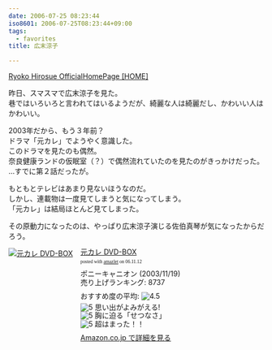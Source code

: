 ```yaml
---
date: 2006-07-25 08:23:44
iso8601: 2006-07-25T08:23:44+09:00
tags:
  - favorites
title: 広末涼子

---
```


<div class="entry-body">
  <p><a href="http://www.ryoko-hirosue.org/">Ryoko Hirosue OfficialHomePage [HOME]</a></p>

  <p>昨日、スマスマで広末涼子を見た。<br />
    巷ではいろいろと言われてはいるようだが、綺麗な人は綺麗だし、かわいい人はかわいい。</p>

  <p>2003年だから、もう３年前？<br />
    ドラマ「元カレ」でようやく意識した。<br />
    このドラマを見たのも偶然。<br />
    奈良健康ランドの仮眠室（？）で偶然流れていたのを見たのがきっかけだった。<br />
    …すでに第２話だったが。</p>

  <p>もともとテレビはあまり見ないほうなのだ。<br />
    しかし、連載物は一度見てしまうと気になってしまう。<br />
    「元カレ」は結局ほとんど見てしまった。</p>

  <p>その原動力になったのは、やっぱり広末涼子演じる佐伯真琴が気になったからだろう。</p>

  <div class="amazlet-box" style="margin-bottom:0px;">
    <div class="amazlet-image" style="float:left;"><a href="http://www.amazon.co.jp/exec/obidos/ASIN/B0000DCUUY/nqounet-22/ref=nosim/" name="amazletlink" id="amazletlink"><img src="http://images-jp.amazon.com/images/P/B0000DCUUY.09.MZZZZZZZ.jpg" alt="元カレ DVD-BOX" style="border: none;" /></a></div>
    <div class="amazlet-info" style="float:left;margin-left:15px;line-height:120%">
      <div class="amazlet-name" style="margin-bottom:10px;line-height:120%"><a href="http://www.amazon.co.jp/exec/obidos/ASIN/B0000DCUUY/nqounet-22/ref=nosim/" name="amazletlink" id="amazletlink">元カレ DVD-BOX</a>
        <div class="amazlet-powered-date" style="font-size:7pt;margin-top:5px;font-family:verdana;line-height:120%">posted with <a href="http://app.amazlet.com/amazlet/" title="元カレ DVD-BOX">amazlet</a> on 06.11.12</div>
      </div>
      <div class="amazlet-detail">ポニーキャニオン (2003/11/19)<br />売り上げランキング: 8737<br /></div>
      <div class="amazlet-review" style="margin-top:10px; margin-bottom:10px">
        <div class="amazlet-review-average" style="margin-bottom:5px">おすすめ度の平均: <img src="http://images-jp.amazon.com/images/G/09/x-locale/common/customer-reviews/stars-4-5.gif" alt="4.5" /></div><img src="http://images-jp.amazon.com/images/G/09/x-locale/common/customer-reviews/stars-5-0.gif" alt="5" /> 思い出がよみがえる!<br /><img src="http://images-jp.amazon.com/images/G/09/x-locale/common/customer-reviews/stars-5-0.gif" alt="5" /> 胸に迫る「せつなさ」<br /><img src="http://images-jp.amazon.com/images/G/09/x-locale/common/customer-reviews/stars-5-0.gif" alt="5" /> 超はまった！！<br />
      </div>
      <div class="amazlet-link" style="margin-top: 5px"><a href="http://www.amazon.co.jp/exec/obidos/ASIN/B0000DCUUY/nqounet-22/ref=nosim/" name="amazletlink" id="amazletlink">Amazon.co.jp で詳細を見る</a></div>
    </div>
    <div class="amazlet-footer" style="clear: left"></div>
  </div>

</div>
